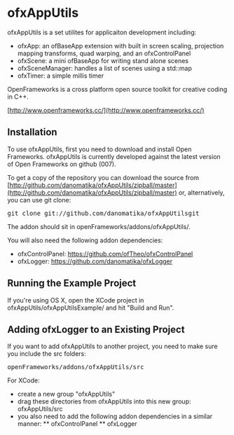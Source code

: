 

ofxAppUtils
==================

ofxAppUtils is a set utilites for applicaiton development including:

* ofxApp: an ofBaseApp extension with built in screen scaling, projection mapping transforms, quad warping, and an ofxControlPanel
* ofxScene: a mini ofBaseApp for writing stand alone scenes
* ofxSceneManager: handles a list of scenes using a std::map
* ofxTimer: a simple millis timer

OpenFrameworks is a cross platform open source toolkit for creative coding in C++.

[http://www.openframeworks.cc/](http://www.openframeworks.cc/)

Installation
------------

To use ofxAppUtils, first you need to download and install Open Frameworks. ofxAppUtils is currently developed against the latest version of Open Frameworks on github (007).

To get a copy of the repository you can download the source from [http://github.com/danomatika/ofxAppUtils/zipball/master](http://github.com/danomatika/ofxAppUtils/zipball/master) or, alternatively, you can use git clone:
<pre>
git clone git://github.com/danomatika/ofxAppUtilsgit
</pre>

The addon should sit in openFrameworks/addons/ofxAppUtils/.

You will also need the following addon dependencies:

* ofxControlPanel: https://github.com/ofTheo/ofxControlPanel
* ofxLogger: https://github.com/danomatika/ofxLogger

Running the Example Project
-------------------------------

If you're using OS X, open the XCode project in ofxAppUtils/ofxAppUtilsExample/ and hit "Build and Run".

Adding ofxLogger to an Existing Project
---------------------------------------

If you want to add ofxAppUtils to another project, you need to make sure you include the src folders:
<pre>
openFrameworks/addons/ofxAppUtils/src
</pre>

For XCode:

* create a new group "ofxAppUtils"
* drag these directories from ofxAppUtils into this new group: ofxAppUtils/src
* you also need to add the following addon dependencies in a similar manner:
** ofxControlPanel
** ofxLogger

